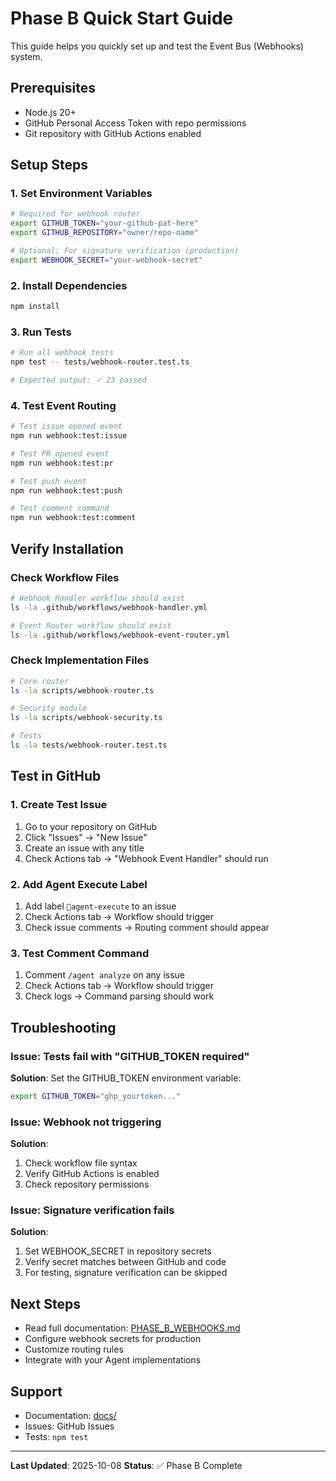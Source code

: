 # Phase B Quick Start Guide

This guide helps you quickly set up and test the Event Bus (Webhooks) system.

## Prerequisites

- Node.js 20+
- GitHub Personal Access Token with repo permissions
- Git repository with GitHub Actions enabled

## Setup Steps

### 1. Set Environment Variables

```bash
# Required for webhook router
export GITHUB_TOKEN="your-github-pat-here"
export GITHUB_REPOSITORY="owner/repo-name"

# Optional: For signature verification (production)
export WEBHOOK_SECRET="your-webhook-secret"
```

### 2. Install Dependencies

```bash
npm install
```

### 3. Run Tests

```bash
# Run all webhook tests
npm test -- tests/webhook-router.test.ts

# Expected output: ✓ 23 passed
```

### 4. Test Event Routing

```bash
# Test issue opened event
npm run webhook:test:issue

# Test PR opened event
npm run webhook:test:pr

# Test push event
npm run webhook:test:push

# Test comment command
npm run webhook:test:comment
```

## Verify Installation

### Check Workflow Files

```bash
# Webhook Handler workflow should exist
ls -la .github/workflows/webhook-handler.yml

# Event Router workflow should exist
ls -la .github/workflows/webhook-event-router.yml
```

### Check Implementation Files

```bash
# Core router
ls -la scripts/webhook-router.ts

# Security module
ls -la scripts/webhook-security.ts

# Tests
ls -la tests/webhook-router.test.ts
```

## Test in GitHub

### 1. Create Test Issue

1. Go to your repository on GitHub
2. Click "Issues" → "New Issue"
3. Create an issue with any title
4. Check Actions tab → "Webhook Event Handler" should run

### 2. Add Agent Execute Label

1. Add label `🤖agent-execute` to an issue
2. Check Actions tab → Workflow should trigger
3. Check issue comments → Routing comment should appear

### 3. Test Comment Command

1. Comment `/agent analyze` on any issue
2. Check Actions tab → Workflow should trigger
3. Check logs → Command parsing should work

## Troubleshooting

### Issue: Tests fail with "GITHUB_TOKEN required"

**Solution**: Set the GITHUB_TOKEN environment variable:

```bash
export GITHUB_TOKEN="ghp_yourtoken..."
```

### Issue: Webhook not triggering

**Solution**:
1. Check workflow file syntax
2. Verify GitHub Actions is enabled
3. Check repository permissions

### Issue: Signature verification fails

**Solution**:
1. Set WEBHOOK_SECRET in repository secrets
2. Verify secret matches between GitHub and code
3. For testing, signature verification can be skipped

## Next Steps

- Read full documentation: [PHASE_B_WEBHOOKS.md](./PHASE_B_WEBHOOKS.md)
- Configure webhook secrets for production
- Customize routing rules
- Integrate with your Agent implementations

## Support

- Documentation: [docs/](../docs/)
- Issues: GitHub Issues
- Tests: `npm test`

---

**Last Updated**: 2025-10-08
**Status**: ✅ Phase B Complete
